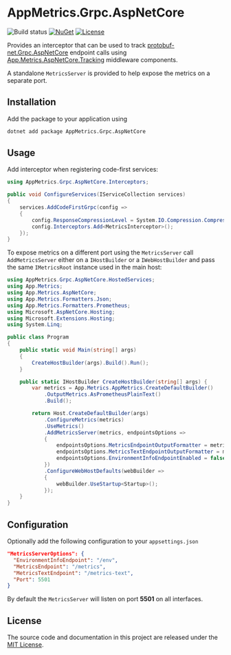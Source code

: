 # AppMetrics.Grpc.AspNetCore

![Build status](https://github.com/Kurounin/AppMetrics.Grpc.AspNetCore/actions/workflows/BuildAndPack.yml/badge.svg)
[![NuGet](https://img.shields.io/nuget/v/AppMetrics.Grpc.AspNetCore.svg)](https://www.nuget.org/packages/AppMetrics.Grpc.AspNetCore/)
[![License](https://img.shields.io/github/license/Kurounin/AppMetrics.Grpc.AspNetCore.svg)](https://github.com/Kurounin/AppMetrics.Grpc.AspNetCore/blob/main/LICENSE)


Provides an interceptor that can be used to track [protobuf-net.Grpc.AspNetCore](https://www.nuget.org/packages/protobuf-net.Grpc.AspNetCore) endpoint calls using [App.Metrics.AspNetCore.Tracking](https://www.nuget.org/packages/App.Metrics.AspNetCore.Tracking/) middleware components.

A standalone `MetricsServer` is provided to help expose the metrics on a separate port.

## Installation
Add the package to your application using
```bash
dotnet add package AppMetrics.Grpc.AspNetCore
```

## Usage
Add interceptor when registering code-first services:
```c#
using AppMetrics.Grpc.AspNetCore.Interceptors;

public void ConfigureServices(IServiceCollection services)
{
    services.AddCodeFirstGrpc(config =>
    {
        config.ResponseCompressionLevel = System.IO.Compression.CompressionLevel.Optimal;
        config.Interceptors.Add<MetricsInterceptor>();
    });
}
```

To expose metrics on a different port using the `MetricsServer` call `AddMetricsServer` either on a `IHostBuilder` or a `IWebHostBuilder` and pass the same `IMetricsRoot` instance used in the main host:
```c#
using AppMetrics.Grpc.AspNetCore.HostedServices;
using App.Metrics;
using App.Metrics.AspNetCore;
using App.Metrics.Formatters.Json;
using App.Metrics.Formatters.Prometheus;
using Microsoft.AspNetCore.Hosting;
using Microsoft.Extensions.Hosting;
using System.Linq;

public class Program
{
    public static void Main(string[] args)
    {
        CreateHostBuilder(args).Build().Run();
    }

    public static IHostBuilder CreateHostBuilder(string[] args) {
        var metrics = App.Metrics.AppMetrics.CreateDefaultBuilder()
            .OutputMetrics.AsPrometheusPlainText()
            .Build();

        return Host.CreateDefaultBuilder(args)
            .ConfigureMetrics(metrics)
            .UseMetrics()
            .AddMetricsServer(metrics, endpointsOptions =>
            {
                endpointsOptions.MetricsEndpointOutputFormatter = metrics.OutputMetricsFormatters.OfType<MetricsJsonOutputFormatter>().First();
                endpointsOptions.MetricsTextEndpointOutputFormatter = metrics.OutputMetricsFormatters.OfType<MetricsPrometheusTextOutputFormatter>().First();
                endpointsOptions.EnvironmentInfoEndpointEnabled = false;
            })
            .ConfigureWebHostDefaults(webBuilder =>
            {
                webBuilder.UseStartup<Startup>();
            });
    }
}
```

## Configuration
Optionally add the following configuration to your `appsettings.json`
```json
"MetricsServerOptions": {
  "EnvironmentInfoEndpoint": "/env",
  "MetricsEndpoint": "/metrics",
  "MetricsTextEndpoint": "/metrics-text",
  "Port": 5501
}
```

By default the `MetricsServer` will listen on port **5501** on all interfaces.


## License
The source code and documentation in this project are released under the [MIT License](https://github.com/Kurounin/AppMetrics.Grpc.AspNetCore/blob/main/LICENSE).